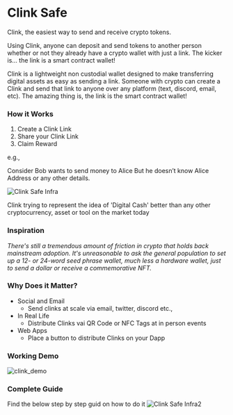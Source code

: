 # Clink Safe
Clink, the easiest way to send and receive crypto tokens.

Using Clink, anyone can deposit and send tokens to another person whether or not they already have a crypto wallet with just a link. The kicker is… the link is a smart contract wallet!

Clink is a lightweight non custodial wallet designed to make transferring digital assets as easy as sending a link. Someone with crypto can create a Clink and send that link to anyone over any platform (text, discord, email, etc). The amazing thing is, the link is the smart contract wallet!

### How it Works
1. Create a Clink Link
2. Share your Clink Link
3. Claim Reward

e.g., 

Consider Bob wants to send money to Alice But he doesn’t know Alice Address or any other details. 

![Clink Safe Infra](https://github.com/punithbm/eth-micropay-superhack/assets/13044958/3fb0dfaf-827b-4bc8-a7b3-2f7a56cf1e42)


Clink trying to represent the idea of 'Digital Cash' better than any other cryptocurrency, asset or tool on the market today

### Inspiration
*There's still a tremendous amount of friction in crypto that holds back mainstream adoption. It's unreasonable to ask the general population to set up a 12- or 24-word seed phrase wallet, much less a hardware wallet, just to send a dollar or receive a commemorative NFT.*

### Why Does it Matter?

- Social and Email
    - Send clinks at scale via email, twitter, discord etc.,
- In Real Life
    - Distribute Clinks vai QR Code or NFC Tags at in person events
- Web Apps
    - Place a button to distribute Clinks on your Dapp

### Working Demo 
![clink_demo](https://github.com/punithbm/eth-micropay-superhack/assets/13044958/032e630e-8dd7-4146-a1b9-6bbacc81f482)

### Complete Guide
Find the below step by step guid on how to do it
![Clink Safe Infra2](https://github.com/punithbm/eth-micropay-superhack/assets/13044958/760038db-765b-4a56-a45b-427184bd1447)
